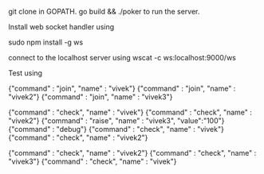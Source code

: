git clone in GOPATH.
go build && ./poker to run the server.

Install web socket handler using

sudo npm install -g ws


connect to the localhost server using wscat -c ws:localhost:9000/ws

Test using 

{"command" : "join", "name" : "vivek"}
{"command" : "join", "name" : "vivek2"}
{"command" : "join", "name" : "vivek3"}

{"command" : "check", "name" : "vivek"}
{"command" : "check", "name" : "vivek2"}
{"command" : "raise", "name" : "vivek3", "value":"100"}
{"command" : "debug"}
{"command" : "check", "name" : "vivek"}
{"command" : "check", "name" : "vivek2"}

{"command" : "check", "name" : "vivek2"}
{"command" : "check", "name" : "vivek3"}
{"command" : "check", "name" : "vivek"}
